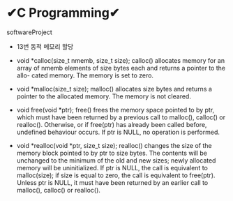 # ✔C Programming✔

softwareProject


* 13번 동적 메모리 할당
 - void *calloc(size_t nmemb, size_t size); 
 calloc() allocates memory for an array of nmemb elements of size bytes each and returns a pointer to
 the allo- cated memory. The memory is set to zero. 

 * void *malloc(size_t size); 
 malloc() allocates size bytes and returns a pointer to the allocated memory. The memory is not cleared.

 * void free(void *ptr); 
 free() frees the memory space pointed to by ptr, which must have been returned by a previous call to malloc(), calloc() or realloc(). Otherwise, or if free(ptr) has already been called before, undefined behaviour occurs. If ptr is NULL, no operation is performed. 

 * void *realloc(void *ptr, size_t size);
 realloc() changes the size of the memory block pointed to by ptr to size bytes. The contents will be unchanged to the minimum of the old and new sizes; newly allocated  memory will be uninitialized. If ptr is NULL, the call is equivalent to malloc(size); if size is equal to zero, the call is equivalent to free(ptr). Unless ptr is NULL, it must have been returned by an earlier call to malloc(), calloc() or realloc().
